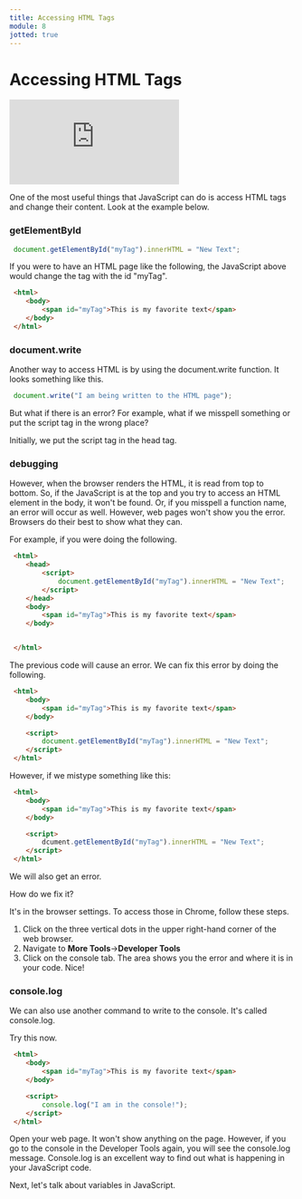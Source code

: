 ```yaml
---
title: Accessing HTML Tags
module: 8
jotted: true
---
```


# Accessing HTML Tags

<div class="embed-responsive embed-responsive-16by9"><iframe class="embed-responsive-item" src="https://www.youtube.com/embed/1aQplfKL2eI" frameborder="0" allowfullscreen></iframe></div>

One of the most useful things that JavaScript can do is access HTML tags and change their content. Look at the example below.

### getElementById

```js
 document.getElementById("myTag").innerHTML = "New Text";
```
If you were to have an HTML page like the following, the JavaScript above would change the tag with the id "myTag".

```html
 <html>
    <body>
        <span id="myTag">This is my favorite text</span>
    </body>
 </html>
```
### document.write

Another way to access HTML is by using the document.write function.  It looks something like this.

```js
 document.write("I am being written to the HTML page");
```

But what if there is an error? For example, what if we misspell something or put the script tag in the wrong place?

Initially, we put the script tag in the head tag.

### debugging

However, when the browser renders the HTML, it is read from top to bottom. So, if the JavaScript is at the top and you try to access an HTML element in the body, it won't be found.  Or, if you misspell a function name, an error will occur as well.  However, web pages won't show you the error. Browsers do their best to show what they can.  

For example, if you were doing the following.

```html
 <html>
    <head>
        <script>
            document.getElementById("myTag").innerHTML = "New Text";
        </script>
    </head>
    <body>
        <span id="myTag">This is my favorite text</span>
    </body>


 </html>
```

The previous code will cause an error. We can fix this error by doing the following.


```html
 <html>
    <body>
        <span id="myTag">This is my favorite text</span>
    </body>

    <script>
        document.getElementById("myTag").innerHTML = "New Text";
    </script>
 </html>
```

However, if we mistype something like this:

```html
 <html>
    <body>
        <span id="myTag">This is my favorite text</span>
    </body>

    <script>
        dcument.getElementById("myTag").innerHTML = "New Text";
    </script>
 </html>
```
We will also get an error.

How do we fix it?

It's in the browser settings. To access those in Chrome, follow these steps.

1. Click on the three vertical dots in the upper right-hand corner of the web browser.
2. Navigate to **More Tools**->**Developer Tools**
3. Click on the console tab. The area shows you the error and where it is in your code. Nice!

### console.log

We can also use another command to write to the console. It's called console.log.

Try this now.

```html
 <html>
    <body>
        <span id="myTag">This is my favorite text</span>
    </body>

    <script>
        console.log("I am in the console!");
    </script>
 </html>
```

Open your web page. It won't show anything on the page. However, if you go to the console in the Developer Tools again, you will see the console.log message. Console.log is an excellent way to find out what is happening in your JavaScript code.

Next, let's talk about variables in JavaScript.